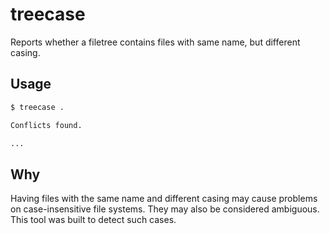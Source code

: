 # treecase

Reports whether a filetree contains files with same name, but different casing.

## Usage

```sh
$ treecase .

Conflicts found.

...
```

## Why

Having files with the same name and different casing may cause problems on case-insensitive file systems. They may also be considered ambiguous. This tool was built to detect such cases.

